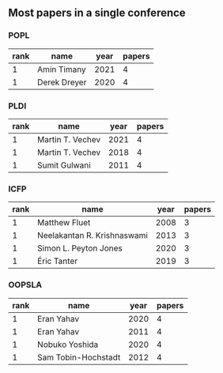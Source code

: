 ## Most papers in a single conference

### POPL

 rank | name| year | papers 
------|-----------------------|------|--------
1 | Amin Timany | 2021 |4
1 | Derek Dreyer| 2020 |4

### PLDI

 rank | name| year | papers 
------|-----------------------|------|--------
1 | Martin T. Vechev| 2021 |4
1 | Martin T. Vechev| 2018 |4
1 | Sumit Gulwani | 2011 |4

### ICFP

 rank |name| year | papers 
------|--------------------------------|------|--------
1 | Matthew Fluet| 2008 |3
1 | Neelakantan R. Krishnaswami| 2013 |3
1 | Simon L. Peyton Jones| 2020 |3
1 | Éric Tanter| 2019 |3

### OOPSLA

 rank | name | year | papers 
------|----------------------|------|--------
1 | Eran Yahav | 2020 |4
1 | Eran Yahav | 2011 |4
1 | Nobuko Yoshida | 2020 |4
1 | Sam Tobin-Hochstadt| 2012 |4

